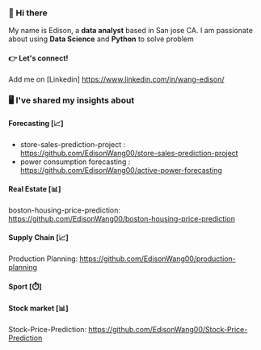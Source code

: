 ### 👋 Hi there

My name is Edison, a **data analyst** based in San jose CA. I am passionate about using **Data Science** and **Python** to solve problem

#### 👉 Let's connect!
Add me on [Linkedin] https://www.linkedin.com/in/wang-edison/


### 🖥️ I've shared my insights about

####  Forecasting [📈]

- store-sales-prediction-project : https://github.com/EdisonWang00/store-sales-prediction-project
- power consumption forecasting : https://github.com/EdisonWang00/active-power-forecasting
####  Real Estate [📊]
boston-housing-price-prediction: https://github.com/EdisonWang00/boston-housing-price-prediction

####  Supply Chain [📈]
Production Planning: https://github.com/EdisonWang00/production-planning
####  Sport [⏱️]
#### Stock market [📊]
Stock-Price-Prediction: https://github.com/EdisonWang00/Stock-Price-Prediction
